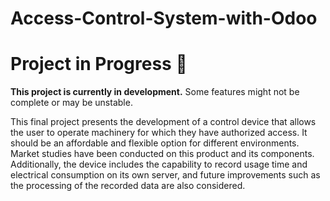 # Access-Control-System-with-Odoo

# Project in Progress 🚧

**This project is currently in development.** Some features might not be complete or may be unstable.


This final project presents the development of a control device that allows the user
to operate machinery for which they have authorized access. It should be an affordable
and flexible option for different environments. Market studies have been conducted on this
product and its components. Additionally, the device includes the capability to record
usage time and electrical consumption on its own server, and future improvements such
as the processing of the recorded data are also considered.
